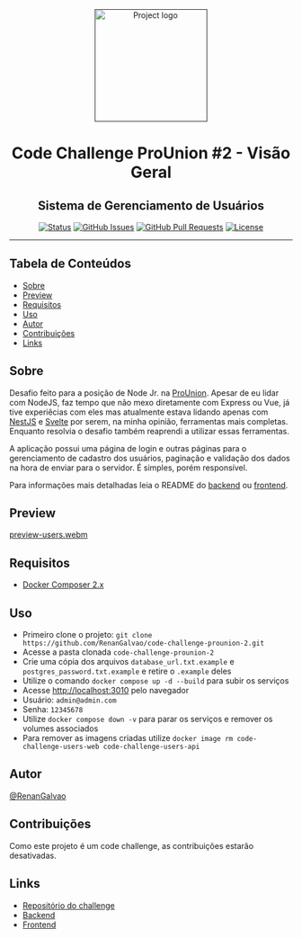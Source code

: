 <div align="center">
  <a href="" rel="noopener">
 <img width=auto height=200px src="https://i.imgur.com/wcdNWlz.png" alt="Project logo"></a>
</div>

<h1 align="center">Code Challenge ProUnion #2 - Visão Geral</h1>
<h2 align="center">Sistema de Gerenciamento de Usuários</h2>

<div align="center">

  [![Status](https://img.shields.io/badge/status-active-success.svg)]() 
  [![GitHub Issues](https://img.shields.io/github/issues/RenanGalvao/code-challenge-prounion-2.svg)](https://github.com/RenanGalvao/code-challenge-prounion-2/issues)
  [![GitHub Pull Requests](https://img.shields.io/github/issues-pr/RenanGalvao/code-challenge-prounion-2.svg)](https://github.com/RenanGalvao/code-challenge-prounion-2/pulls)
  [![License](https://img.shields.io/badge/license-MIT-blue.svg)](/LICENSE)
  
</div>

---

## Tabela de Conteúdos
- [Sobre](#sobre)
- [Preview](#preview)
- [Requisitos](#requisitos)
- [Uso](#uso)
- [Autor](#autor)
- [Contribuições](#contrib)
- [Links](#links)


## Sobre <a name="sobre"></a>
Desafio feito para a posição de Node Jr. na [ProUnion](https://prounion.com.br/). Apesar de eu lidar com NodeJS, faz tempo que não mexo diretamente com Express ou Vue, já tive experiêcias com eles mas atualmente estava lidando apenas com [NestJS](https://nestjs.com/) e [Svelte](https://kit.svelte.dev/) por serem, na minha opinião, ferramentas mais completas. Enquanto resolvia o desafio também reaprendi a utilizar essas ferramentas. 

A aplicação possui uma página de login e outras páginas para o gerenciamento de cadastro dos usuários, paginação e validação dos dados na hora de enviar para o servidor. É simples, porém responsível.

Para informações mais detalhadas leia o README do [backend](./backend/README.md) ou [frontend](./frontend/README.md).

## Preview <a name="preview"></a>
[preview-users.webm](https://github.com/user-attachments/assets/7bddcab1-b950-4f52-a7f7-271e9ecaecf3)


## Requisitos <a name="requisitos"></a>
- [Docker Composer 2.x](https://docs.docker.com/compose/install/)


## Uso <a name="uso"></a>
- Primeiro clone o projeto: ``git clone https://github.com/RenanGalvao/code-challenge-prounion-2.git``
- Acesse a pasta clonada ``code-challenge-prounion-2``
- Crie uma cópia dos arquivos ``database_url.txt.example`` e ``postgres_password.txt.example`` e retire o ``.example`` deles
- Utilize o comando ``docker compose up -d --build`` para subir os serviços
- Acesse [http://localhost:3010](http://localhost:3010) pelo navegador
- Usuário: ``admin@admin.com``
- Senha: ``12345678``
- Utilize ``docker compose down -v`` para parar os serviços e remover os volumes associados
- Para remover as imagens criadas utilize ``docker image rm code-challenge-users-web code-challenge-users-api``


## Autor <a name="autor"></a>
[@RenanGalvao](https://renangalvao.github.io/whoami/)


## Contribuições <a name="contrib"></a>
Como este projeto é um code challenge, as contribuições estarão desativadas.


## Links <a name="links"></a>
- [Repositório do challenge](https://github.com/prounion-software/code-challenge)
- [Backend](./backend)
- [Frontend](./backend)
